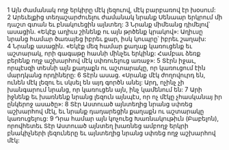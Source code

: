 1 Այն ժամանակ ողջ երկիրը մէկ լեզուով, մէկ բարբառով էր խօսում: 2 Արեւելքից տեղաշարժուելու ժամանակ նրանք Սենաար երկրում մի դաշտ գտան եւ բնակուեցին այնտեղ: 3 Նրանք միմեանց դիմելով՝ ասացին. «Եկէք աղիւս շինենք ու այն թրծենք կրակով»: Աղիւսը նրանց համար ծառայեց իբրեւ քար, իսկ կուպրը՝ իբրեւ շաղախ: 4 Նրանք ասացին. «Եկէք մեզ համար քաղաք կառուցենք եւ աշտարակ, որի գագաթը հասնի մինչեւ երկինք: Համբաւ ձեռք բերենք ողջ աշխարհով մէկ սփռուելուց առաջ»: 5 Տէրն իջաւ, որպէսզի տեսնի այն քաղաքն ու աշտարակը, որ կառուցում էին մարդկանց որդիները: 6 Տէրն ասաց. «Սրանք մէկ ժողովուրդ են, ունեն մէկ լեզու եւ սկսել են այդ գործն անել: Արդ, ոչինչ չի խանգարում նրանց, որ կառուցեն այն, ինչ կամենում են: 7 Արի իջնենք եւ խառնենք նրանց լեզուն այնպէս, որ ոչ մէկը չհասկանայ իր ընկերոջ ասածը»: 8 Տէր Աստուած այնտեղից նրանց սփռեց աշխարհով մէկ, եւ նրանք դադարեցին քաղաքն ու աշտարակը կառուցելուց: 9 Դրա համար այն կոչուեց Խառնակութիւն (Բաբելոն), որովհետեւ Տէր Աստուած այնտեղ խառնեց ամբողջ երկրի բնակիչների լեզուները եւ այնտեղից նրանց սփռեց ողջ աշխարհով մէկ:

